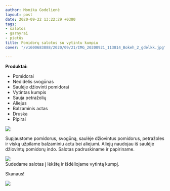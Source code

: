 ```yaml
---
author: Monika Godelienė
layout: post
date: 2020-09-22 13:22:29 +0300
tags:
- salotos
- garnyrai
- pietūs
title: Pomidorų salotos su vytintu kumpiu
cover: "/v1600683888/2020/09/21/IMG_20200921_113814_Bokeh_2_gdelkk.jpg"

---
```

**Produktai:**

* Pomidorai
* Nedidelis svogūnas
* Saulėje džiovinti pomidorai
* Vytintas kumpis
* Sauja petražolių
* Aliejus
* Balzaminis actas
* Druska
* Pipirai

![](https://res.cloudinary.com/monikagod/image/upload/v1600683888/2020/09/21/IMG_20200921_112838_Bokeh_2_u5elsc.jpg)  
  
Supjaustome pomidorus, svogūną, saulėje džiovintus pomidorus, petražoles ir viską užpilame balzaminiu actu bei aliejumi. Aliejų naudojau iš saulėje džiovintų pomidorų indo. Salotas padruskiname ir papiriname.   
  
![](https://res.cloudinary.com/monikagod/image/upload/v1600683888/2020/09/21/IMG_20200921_113408_Bokeh_2_doqrss.jpg)  
Sudedame salotas į lėkštę ir išdėliojame vytintą kumpį.   
  
Skanaus!  
  
![](https://res.cloudinary.com/monikagod/image/upload/v1600683888/2020/09/21/IMG_20200921_113814_Bokeh_2_gdelkk.jpg)